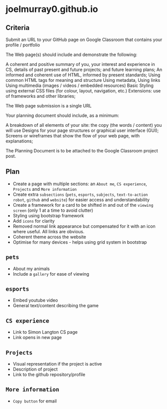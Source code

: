 # joelmurray0.github.io
## Criteria
Submit an URL to your GitHub page  on Google Classroom that contains your profile / portfolio

The Web page(s) should include and demonstrate the following: 

A coherent and positive summary of you, your interest and experience in CS, details of past present and future projects; and future learning plans;
An informed and coherent use of HTML, informed by present standards;
Using common HTML tags for meaning and structure
Using metadata, 
Using links
Using multimedia (images / videos / embedded resources)
Basic Styling using external CSS files (for colour, layout, navigation, etc.)
Extensions: use of frameworks and other libraries; 

The Web page submission is a single URL

Your planning document should include, as a minimum: 

A breakdown of all elements of your site: the copy (the words / content) you will use
Designs for your page structures or graphical user interface (GUI); 
Screens or wireframes that show the flow of your web page, with explanations;

The Planning Document is to be attached to the Google Classroom project post.

## Plan
* Create a page with multiple sections: an `About me`, `CS experience`, `Projects` and `More information`
* Create extra `subsections` (`pets`, `esports`, `subjects`, `text-to-action robot`, `github` and `website`) for easier access and understandability
* Create a framework for a card to be shifted in and out of the `viewing screen` (only 1 at a time to avoid clutter)
* Styling using bootstrap framework
* Add `icons` for clarity
* Removed normal link appearance but compensated for it with an icon where useful. All links are obvious.
* Coherent theme across the website
* Optimise for many devices - helps using grid system in bootstrap
  
## `pets`
* About my animals
* Include a `gallery` for ease of viewing

## `esports`
* Embed youtube video
* General text/content describing the game

## `CS experience`
* Link to Simon Langton CS page
* Link opens in new page

## `Projects`
* Visual representation if the project is active
* Description of project
* Link to the github repository/profile

## `More information`
* `Copy button` for email
